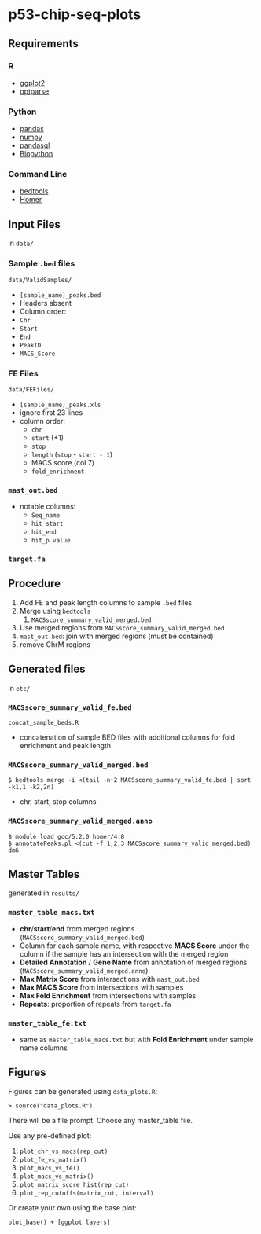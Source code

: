 # p53-chip-seq-plots

## Requirements

### R

* [ggplot2](http://ggplot2.org/)
* [optparse](https://github.com/trevorld/optparse/)

### Python

* [pandas](http://pandas.pydata.org/)
* [numpy](http://www.numpy.org/)
* [pandasql](https://github.com/yhat/pandasql/)
* [Biopython](http://biopython.org/)

### Command Line

* [bedtools](http://bedtools.readthedocs.io/)
* [Homer](http://homer.salk.edu/)

## Input Files

in `data/`

### Sample `.bed` files

`data/ValidSamples/`

* `[sample_name]_peaks.bed`
* Headers absent
* Column order:
 * `Chr`
 * `Start`
 * `End`
 * `PeakID`
 * `MACS_Score`

### FE Files

`data/FEFiles/`

* `[sample_name]_peaks.xls`
* ignore first 23 lines
* column order:
    * `chr`
    * `start` (+1)
    * `stop`
    * `length` (`stop` - `start - 1`)
    * MACS score (col 7)
    * `fold_enrichment`

### `mast_out.bed`
* notable columns:
    * `Seq_name`
    * `hit_start`
    * `hit_end`
    * `hit_p.value`

### `target.fa`

## Procedure

1. Add FE and peak length columns to sample `.bed` files
1. Merge using `bedtools`
    1. `MACSscore_summary_valid_merged.bed`
1. Use merged regions from `MACSscore_summary_valid_merged.bed`
1. `mast_out.bed`: join with merged regions (must be contained)
1. remove ChrM regions

## Generated files

in `etc/`

### `MACSscore_summary_valid_fe.bed`

    concat_sample_beds.R

* concatenation of sample BED files with additional columns for fold enrichment and peak length

### `MACSscore_summary_valid_merged.bed`

    $ bedtools merge -i <(tail -n+2 MACSscore_summary_valid_fe.bed | sort -k1,1 -k2,2n)

* chr, start, stop columns

### `MACSscore_summary_valid_merged.anno`

    $ module load gcc/5.2.0 homer/4.8
    $ annotatePeaks.pl <(cut -f 1,2,3 MACSscore_summary_valid_merged.bed) dm6


## Master Tables

generated in `results/`

### `master_table_macs.txt`

* **chr**/**start**/**end** from merged regions (`MACSscore_summary_valid_merged.bed`)
* Column for each sample name, with respective **MACS Score** under the column if the sample has an intersection with the merged region
* **Detailed Annotation** / **Gene Name** from annotation of merged regions (`MACSscore_summary_valid_merged.anno`)
* **Max Matrix Score** from intersections with `mast_out.bed`
* **Max MACS Score** from intersections with samples
* **Max Fold Enrichment** from intersections with  samples
* **Repeats**: proportion of repeats from `target.fa`

### `master_table_fe.txt`
* same as `master_table_macs.txt` but with **Fold Enrichment** under sample name columns

## Figures

Figures can be generated using `data_plots.R`:

    > source("data_plots.R")

There will be a file prompt. Choose any master_table file.

Use any pre-defined plot:

1. `plot_chr_vs_macs(rep_cut)`
1. `plot_fe_vs_matrix()`
1. `plot_macs_vs_fe()`
1. `plot_macs_vs_matrix()`
1. `plot_matrix_score_hist(rep_cut)`
1. `plot_rep_cutoffs(matrix_cut, interval)`

Or create your own using the base plot:

    plot_base() + [ggplot layers]
